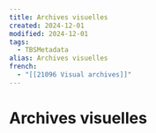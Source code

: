```yaml
---
title: Archives visuelles
created: 2024-12-01
modified: 2024-12-01
tags:
  - TBSMetadata
alias: Archives visuelles
french:
  - "[[21096 Visual archives]]"
---
```

# Archives visuelles
